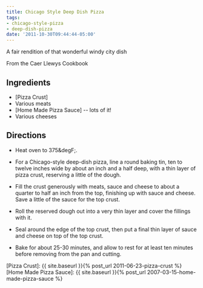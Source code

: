 ```yaml
---
title: Chicago Style Deep Dish Pizza
tags:
- chicago-style-pizza
- deep-dish-pizza
date: '2011-10-30T09:44:44-05:00'
---
```

A fair rendition of that wonderful windy city dish

From the Caer Llewys Cookbook


## Ingredients
* [Pizza Crust]
* Various meats
* [Home Made Pizza Sauce] -- lots of it!
* Various cheeses


## Directions

* Heat oven to 375&degF;.

* For a Chicago-style deep-dish pizza, line a round baking tin, ten to
  twelve inches wide by about an inch and a half deep, with a thin
  layer of pizza crust, reserving a little of the dough.

* Fill the crust generously with meats, sauce and cheese to about a
  quarter to half an inch from the top, finishing up with sauce and
  cheese.  Save a little of the sauce for the top crust.

* Roll the reserved dough out into a very thin layer and cover the
  fillings with it.

* Seal around the edge of the top crust, then put a final thin layer
  of sauce and cheese on top of the top crust.

* Bake for about 25-30 minutes, and allow to rest for at least ten
  minutes before removing from the pan and cutting. 

[Pizza Crust]: {{ site.baseurl }}{% post_url 2011-06-23-pizza-crust %}
[Home Made Pizza Sauce]: {{ site.baseurl }}{% post_url 2007-03-15-home-made-pizza-sauce %} 


